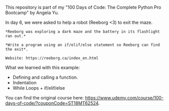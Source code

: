 This repository is part of my "100 Days of Code: The Complete Python Pro Bootcamp" by Angela Yu.

In day 6, we were asked to help a robot (Reeborg <3) to exit the maze.

```
*Reeborg was exploring a dark maze and the battery in its flashlight ran out.*

*Write a program using an if/elif/else statement so Reeborg can find the exit*. 

Website: https://reeborg.ca/index_en.html
```

What we learned with this example:
- Defining and calling a function.
- Indentation
- While Loops + if/elif/else

You can find the original course here: https://www.udemy.com/course/100-days-of-code/?couponCode=ST18MT62524.
